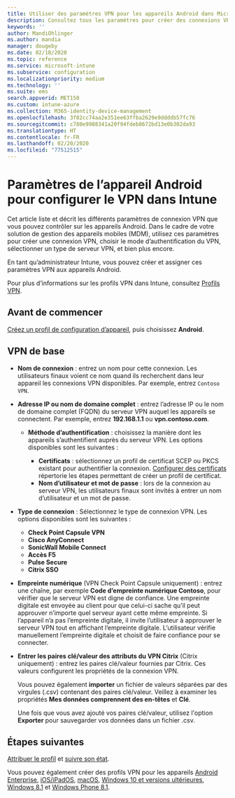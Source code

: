 ```yaml
---
title: Utiliser des paramètres VPN pour les appareils Android dans Microsoft Intune - Azure | Microsoft Docs
description: Consultez tous les paramètres pour créer des connexions VPN sur les appareils Android dans Microsoft Intune. Entrez le nom de la connexion, l’adresse IP ou le nom de domaine complet du serveur VPN, choisissez la méthode d’authentification des utilisateurs, puis choisissez les types de connexion Citrix, SonicWall, Check Point Capsule et Pulse Secure.
keywords: ''
author: MandiOhlinger
ms.author: mandia
manager: dougeby
ms.date: 02/18/2020
ms.topic: reference
ms.service: microsoft-intune
ms.subservice: configuration
ms.localizationpriority: medium
ms.technology: ''
ms.suite: ems
search.appverid: MET150
ms.custom: intune-azure
ms.collection: M365-identity-device-management
ms.openlocfilehash: 3f82cc74aa2e351ee63ffba2629e9ddddb57fc76
ms.sourcegitcommit: c780e9988341a20f94fdeb8672bd13e0b302da93
ms.translationtype: HT
ms.contentlocale: fr-FR
ms.lasthandoff: 02/20/2020
ms.locfileid: "77512515"
---
```

# <a name="android-device-settings-to-configure-vpn-in-intune"></a>Paramètres de l’appareil Android pour configurer le VPN dans Intune

Cet article liste et décrit les différents paramètres de connexion VPN que vous pouvez contrôler sur les appareils Android. Dans le cadre de votre solution de gestion des appareils mobiles (MDM), utilisez ces paramètres pour créer une connexion VPN, choisir le mode d’authentification du VPN, sélectionner un type de serveur VPN, et bien plus encore.

En tant qu’administrateur Intune, vous pouvez créer et assigner ces paramètres VPN aux appareils Android. 

Pour plus d’informations sur les profils VPN dans Intune, consultez [Profils VPN](vpn-settings-configure.md).

## <a name="before-you-begin"></a>Avant de commencer

[Créez un profil de configuration d’appareil](vpn-settings-configure.md#create-a-device-profile), puis choisissez **Android**.

## <a name="base-vpn"></a>VPN de base

- **Nom de connexion** : entrez un nom pour cette connexion. Les utilisateurs finaux voient ce nom quand ils recherchent dans leur appareil les connexions VPN disponibles. Par exemple, entrez `Contoso VPN`.
- **Adresse IP ou nom de domaine complet** : entrez l’adresse IP ou le nom de domaine complet (FQDN) du serveur VPN auquel les appareils se connectent. Par exemple, entrez **192.168.1.1** ou **vpn.contoso.com**.

  - **Méthode d’authentification** : choisissez la manière dont les appareils s’authentifient auprès du serveur VPN. Les options disponibles sont les suivantes :

    - **Certificats** : sélectionnez un profil de certificat SCEP ou PKCS existant pour authentifier la connexion. [Configurer des certificats](../protect/certificates-configure.md) répertorie les étapes permettant de créer un profil de certificat.
    - **Nom d’utilisateur et mot de passe** : lors de la connexion au serveur VPN, les utilisateurs finaux sont invités à entrer un nom d’utilisateur et un mot de passe.

- **Type de connexion** : Sélectionnez le type de connexion VPN. Les options disponibles sont les suivantes :

  - **Check Point Capsule VPN**
  - **Cisco AnyConnect**
  - **SonicWall Mobile Connect**
  - **Accès F5**
  - **Pulse Secure**
  - **Citrix SSO**

- **Empreinte numérique** (VPN Check Point Capsule uniquement) : entrez une chaîne, par exemple **Code d’empreinte numérique Contoso**, pour vérifier que le serveur VPN est digne de confiance. Une empreinte digitale est envoyée au client pour que celui-ci sache qu’il peut approuver n’importe quel serveur ayant cette même empreinte. Si l’appareil n’a pas l’empreinte digitale, il invite l’utilisateur à approuver le serveur VPN tout en affichant l’empreinte digitale. L’utilisateur vérifie manuellement l’empreinte digitale et choisit de faire confiance pour se connecter.
- **Entrer les paires clé/valeur des attributs du VPN Citrix** (Citrix uniquement) : entrez les paires clé/valeur fournies par Citrix. Ces valeurs configurent les propriétés de la connexion VPN. 

  Vous pouvez également **importer** un fichier de valeurs séparées par des virgules (.csv) contenant des paires clé/valeur. Veillez à examiner les propriétés **Mes données comprennent des en-têtes** et **Clé**.

  Une fois que vous avez ajouté vos paires clé/valeur, utilisez l'option **Exporter** pour sauvegarder vos données dans un fichier .csv.

## <a name="next-steps"></a>Étapes suivantes

[Attribuer le profil](device-profile-assign.md) et [suivre son état](device-profile-monitor.md).

Vous pouvez également créer des profils VPN pour les appareils [Android Enterprise](vpn-settings-android-enterprise.md), [iOS/iPadOS](vpn-settings-ios.md), [macOS](vpn-settings-macos.md), [Windows 10 et versions ultérieures](vpn-settings-windows-10.md), [Windows 8.1](vpn-settings-windows-8-1.md) et [Windows Phone 8.1](vpn-settings-windows-phone-8-1.md).
